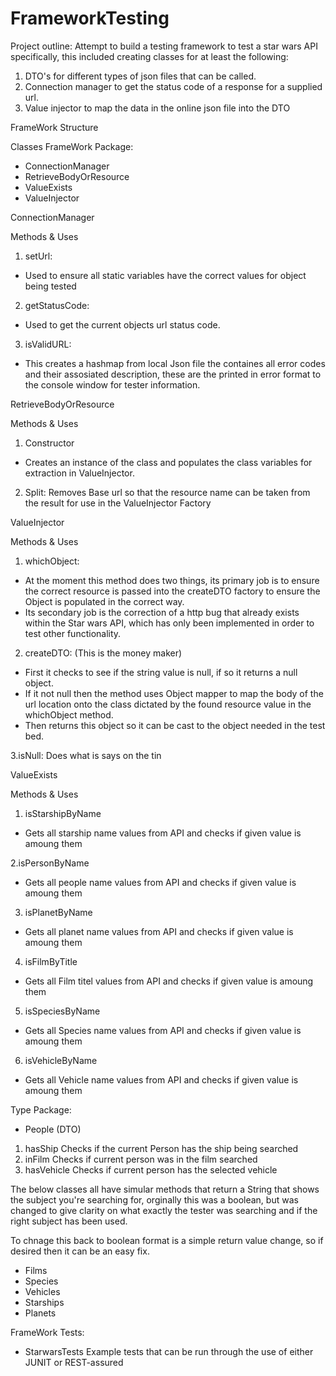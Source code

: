 # FrameworkTesting

Project outline:
Attempt to build a testing framework to test a star wars API specifically, this included creating classes for at least the following:

1. DTO's for different types of json files that can be called.
2. Connection manager to get the status code of a response for a supplied url.
3. Value injector to map the data in the online json file into the DTO

FrameWork Structure

Classes
FrameWork Package:
- ConnectionManager
- RetrieveBodyOrResource
- ValueExists
- ValueInjector 


ConnectionManager

Methods & Uses
1. setUrl:
- Used to ensure all static variables have the correct values for object being tested

2. getStatusCode:
- Used to get the current objects url status code.

3. isValidURL:
- This creates a hashmap from local Json file the containes all error codes and their assosiated description, these are the printed in error format to the console window for tester information.

RetrieveBodyOrResource

Methods & Uses
1. Constructor
- Creates an instance of the class and populates the class variables for extraction in ValueInjector.

2. Split:
Removes Base url so that the resource name can be taken from the result for use in the ValueInjector Factory


ValueInjector

Methods & Uses
1. whichObject:
- At the moment this method does two things, its primary job is to ensure the correct resource is passed into the createDTO factory to ensure the Object is populated in the correct way. 
- Its secondary job is the correction of a http bug that already exists within the Star wars API, which has only been implemented in order to test other functionality.

2. createDTO:
(This is the money maker)
- First it checks to see if the string value is null, if so it returns a null object.
- If it not null then the method uses Object mapper to map the body of the url location onto the class dictated by the found resource value in the whichObject method.
- Then returns this object so it can be cast to the object needed in the test bed.

3.isNull:
Does what is says on the tin


ValueExists

Methods & Uses
1. isStarshipByName
- Gets all starship name values from API and checks if given value is amoung them

2.isPersonByName
- Gets all people name values from API and checks if given value is amoung them

3. isPlanetByName
- Gets all planet name values from API and checks if given value is amoung them

4. isFilmByTitle
- Gets all Film titel values from API and checks if given value is amoung them

5. isSpeciesByName
- Gets all Species name values from API and checks if given value is amoung them

6. isVehicleByName
- Gets all Vehicle name values from API and checks if given value is amoung them



Type Package:
- People (DTO)
1. hasShip
Checks if the current Person has the ship being searched
2. inFilm
Checks if current person was in the film searched
3. hasVehicle
Checks if current person has the selected vehicle

The below classes all have simular methods that return a String that shows the subject you're searching for, orginally this was a boolean, but was changed to give clarity on what exactly the tester was searching and if the right subject has been used. 

To chnage this back to boolean format is a simple return value change, so if desired then it can be an easy fix.

- Films
- Species
- Vehicles 
- Starships 
- Planets 


FrameWork Tests:
- StarwarsTests
Example tests that can be run through the use of either JUNIT or REST-assured

